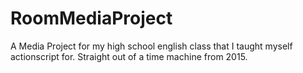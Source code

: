 # RoomMediaProject
A Media Project for my high school english class that I taught myself actionscript for. Straight out of a time machine from 2015.
